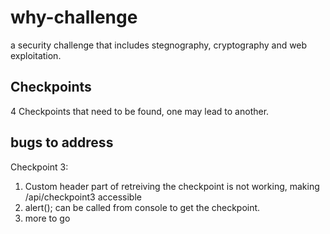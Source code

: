 # why-challenge
a security challenge that includes stegnography, cryptography and web exploitation.

## Checkpoints
4 Checkpoints that need to be found, one may lead to another.

## bugs to address
Checkpoint 3:
1. Custom header part of retreiving the checkpoint is not working, making /api/checkpoint3 accessible
2. alert(); can be called from console to get the checkpoint.
3. more to go

